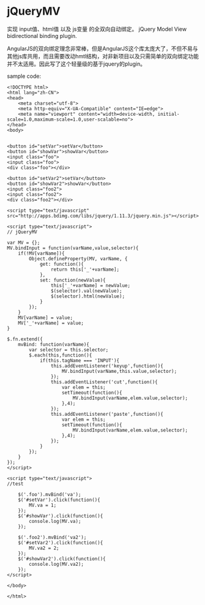 # jQueryMV
实现 input值、html值 以及 js变量 的全双向自动绑定。
jQuery Model View bidirectional binding plugin.

AngularJS的双向绑定理念非常棒，但是AngularJS这个库太庞大了，不但不易与其他js库共用，而且需要改动hmtl结构，对非新项目以及只需简单的双向绑定功能并不太适用。因此写了这个轻量级的基于jquery的plugin。

sample code:

    <!DOCTYPE html>
    <html lang="zh-CN">
    <head>
    	<meta charset="utf-8">
    	<meta http-equiv="X-UA-Compatible" content="IE=edge">
    	<meta name="viewport" content="width=device-width, initial-scale=1.0,maximum-scale=1.0,user-scalable=no">	
    </head>
    <body>
    
    
    <button id="setVar">setVar</button>
    <button id="showVar">showVar</button>
    <input class="foo">
    <input class="foo">
    <div class="foo"></div>
    
    <button id="setVar2">setVar</button>
    <button id="showVar2">showVar</button>
    <input class="foo2">
    <input class="foo2">
    <div class="foo2"></div>
    
    <script type="text/javascript" src="http://apps.bdimg.com/libs/jquery/1.11.3/jquery.min.js"></script>
    
    <script type="text/javascript">
    // jQueryMV
    
    var MV = {};
    MV.bindInput = function(varName,value,selector){
    	if(!MV[varName]){
    		Object.defineProperty(MV, varName, {
    			get: function(){
    				return this['_'+varName];
    			},
    			set: function(newValue){
    				this['_'+varName] = newValue;
    				$(selector).val(newValue);
    				$(selector).html(newValue);
    			}
    		});
    	}
    	MV[varName] = value;
    	MV['_'+varName] = value;
    }
    
    $.fn.extend({
    	mvBind: function(varName){
    		var selector = this.selector;
    		$.each(this,function(){
    			if(this.tagName === 'INPUT'){
    				this.addEventListener('keyup',function(){
    					MV.bindInput(varName,this.value,selector);
    				});
    				this.addEventListener('cut',function(){
    					var elem = this;
    					setTimeout(function(){
    						MV.bindInput(varName,elem.value,selector);
    					},4);
    				});
    				this.addEventListener('paste',function(){
    					var elem = this;
    					setTimeout(function(){
    						MV.bindInput(varName,elem.value,selector);
    					},4);
    				});
    			}
    		});
    	}
    });
    </script>
    
    <script type="text/javascript">
    //test
    
    	$('.foo').mvBind('va');
    	$('#setVar').click(function(){
    		MV.va = 1;
    	});
    	$('#showVar').click(function(){
    		console.log(MV.va);
    	});
    
    	$('.foo2').mvBind('va2');
    	$('#setVar2').click(function(){
    		MV.va2 = 2;
    	});
    	$('#showVar2').click(function(){
    		console.log(MV.va2);
    	});
    </script>
    
    </body>
    
    </html>
